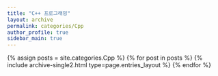 ```yaml
---
title: "C++ 프로그래밍"
layout: archive
permalink: categories/Cpp
author_profile: true
sidebar_main: true
---
```


{% assign posts = site.categories.Cpp %}
{% for post in posts %} {% include archive-single2.html type=page.entries_layout %} {% endfor %}
